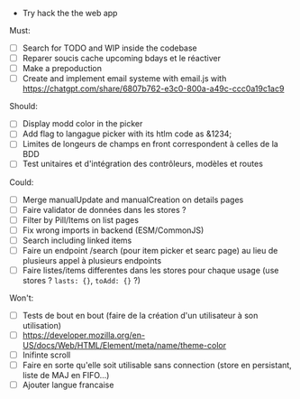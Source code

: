 - Try hack the the web app

Must:
- [ ] Search for TODO and WIP inside the codebase
- [ ] Reparer soucis cache upcoming bdays et le réactiver
- [ ] Make a prepoduction
- [ ] Create and implement email systeme with email.js with https://chatgpt.com/share/6807b762-e3c0-800a-a49c-ccc0a19c1ac9

Should:
- [ ] Display modd color in the picker
- [ ] Add flag to langague picker with its htlm code as &1234;
- [ ] Limites de longeurs de champs en front correspondent à celles de la BDD
- [ ] Test unitaires et d'intégration des contrôleurs, modèles et routes

Could:
- [ ] Merge manualUpdate and manualCreation on details pages
- [ ] Faire validator de données dans les stores ?
- [ ] Filter by Pill/Items on list pages
- [ ] Fix wrong imports in backend (ESM/CommonJS)
- [ ] Search including linked items
- [ ] Faire un endpoint /search (pour item picker et searc page) au lieu de plusieurs appel à plusieurs endpoints
- [ ] Faire listes/items differentes dans les stores pour chaque usage (use stores ? `lasts: {}`, `toAdd: {}` ?)

Won't:
- [ ] Tests de bout en bout (faire de la création d'un utilisateur à son utilisation)
- [ ] https://developer.mozilla.org/en-US/docs/Web/HTML/Element/meta/name/theme-color
- [ ] Inifinte scroll
- [ ] Faire en sorte qu'elle soit utilisable sans connection (store en persistant, liste de MAJ en FIFO...)
- [ ] Ajouter langue francaise